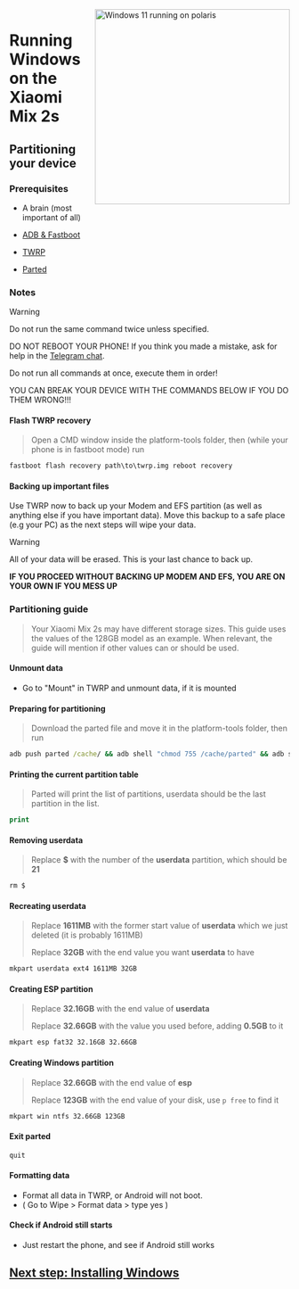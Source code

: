 <img align="right" src="https://github.com/n00b69/woa-polaris/blob/main/polaris.png" width="350" alt="Windows 11 running on polaris">

# Running Windows on the Xiaomi Mix 2s

## Partitioning your device

### Prerequisites
- A brain (most important of all)

- [ADB & Fastboot](https://developer.android.com/studio/releases/platform-tools)
  
- [TWRP](https://github.com/n00b69/woa-polaris/releases/download/Files/twrp.img)

- [Parted](https://github.com/n00b69/woa-polaris/releases/download/Files/parted)

### Notes
> [!WARNING]  
> Do not run the same command twice unless specified.
> 
> DO NOT REBOOT YOUR PHONE! If you think you made a mistake, ask for help in the [Telegram chat](https://t.me/WinOnMIX2S).
> 
> Do not run all commands at once, execute them in order!
>
> YOU CAN BREAK YOUR DEVICE WITH THE COMMANDS BELOW IF YOU DO THEM WRONG!!!

#### Flash TWRP recovery
> Open a CMD window inside the platform-tools folder, then (while your phone is in fastboot mode) run
```cmd
fastboot flash recovery path\to\twrp.img reboot recovery
```

#### Backing up important files
Use TWRP now to back up your Modem and EFS partition (as well as anything else if you have important data). Move this backup to a safe place (e.g your PC) as the next steps will wipe your data.

> [!Warning]
> All of your data will be erased. This is your last chance to back up.
> 
> **IF YOU PROCEED WITHOUT BACKING UP MODEM AND EFS, YOU ARE ON YOUR OWN IF YOU MESS UP**

### Partitioning guide
> Your Xiaomi Mix 2s may have different storage sizes. This guide uses the values of the 128GB model as an example. When relevant, the guide will mention if other values can or should be used.

#### Unmount data
- Go to "Mount" in TWRP and unmount data, if it is mounted

#### Preparing for partitioning
> Download the parted file and move it in the platform-tools folder, then run
```cmd
adb push parted /cache/ && adb shell "chmod 755 /cache/parted" && adb shell /cache/parted /dev/block/sda
```

#### Printing the current partition table
> Parted will print the list of partitions, userdata should be the last partition in the list.
```cmd
print
```

#### Removing userdata
> Replace **$** with the number of the **userdata** partition, which should be **21**
```cmd
rm $
```

#### Recreating userdata
> Replace **1611MB** with the former start value of **userdata** which we just deleted (it is probably 1611MB)
>
> Replace **32GB** with the end value you want **userdata** to have
```cmd
mkpart userdata ext4 1611MB 32GB
```

#### Creating ESP partition
> Replace **32.16GB** with the end value of **userdata**
>
> Replace **32.66GB** with the value you used before, adding **0.5GB** to it
```cmd
mkpart esp fat32 32.16GB 32.66GB
```

#### Creating Windows partition
> Replace **32.66GB** with the end value of **esp**
>
> Replace **123GB** with the end value of your disk, use `p free` to find it
```cmd
mkpart win ntfs 32.66GB 123GB
```

#### Exit parted
```cmd
quit
```

#### Formatting data
- Format all data in TWRP, or Android will not boot.
- ( Go to Wipe > Format data > type yes )

#### Check if Android still starts
- Just restart the phone, and see if Android still works


## [Next step: Installing Windows](2-install.md)





















